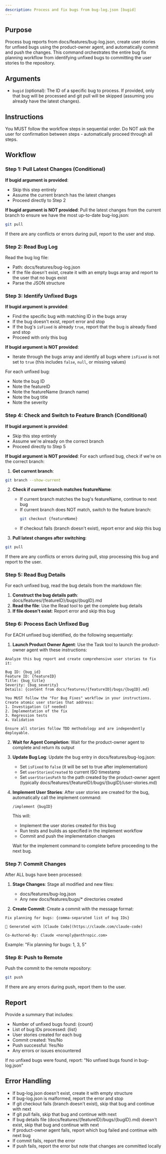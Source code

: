 ```yaml
---
description: Process and fix bugs from bug-log.json [bugid]
---
```


## Purpose

Process bug reports from docs/features/bug-log.json, create user stories for unfixed bugs using the product-owner agent, and automatically commit and push the changes. This command orchestrates the entire bug fix planning workflow from identifying unfixed bugs to committing the user stories to the repository.

## Arguments

- `bugid` (optional): The ID of a specific bug to process. If provided, only that bug will be processed and git pull will be skipped (assuming you already have the latest changes).

## Instructions

You MUST follow the workflow steps in sequential order. Do NOT ask the user for confirmation between steps - automatically proceed through all steps.

## Workflow

### Step 1: Pull Latest Changes (Conditional)

**If bugid argument is provided**:
- Skip this step entirely
- Assume the current branch has the latest changes
- Proceed directly to Step 2

**If bugid argument is NOT provided**:
Pull the latest changes from the current branch to ensure we have the most up-to-date bug-log.json:

```bash
git pull
```

If there are any conflicts or errors during pull, report to the user and stop.

### Step 2: Read Bug Log

Read the bug log file:
- Path: docs/features/bug-log.json
- If the file doesn't exist, create it with an empty bugs array and report to the user that no bugs exist
- Parse the JSON structure

### Step 3: Identify Unfixed Bugs

**If bugid argument is provided**:
- Find the specific bug with matching ID in the bugs array
- If the bug doesn't exist, report error and stop
- If the bug's `isFixed` is already `true`, report that the bug is already fixed and stop
- Proceed with only this bug

**If bugid argument is NOT provided**:
- Iterate through the bugs array and identify all bugs where `isFixed` is not set to `true` (this includes `false`, `null`, or missing values)

For each unfixed bug:
- Note the bug ID
- Note the featureID
- Note the featureName (branch name)
- Note the bug title
- Note the severity

### Step 4: Check and Switch to Feature Branch (Conditional)

**If bugid argument is provided**:
- Skip this step entirely
- Assume we're already on the correct branch
- Proceed directly to Step 5

**If bugid argument is NOT provided**:
For each unfixed bug, check if we're on the correct branch:

1. **Get current branch**:
```bash
git branch --show-current
```

2. **Check if current branch matches featureName**:
   - If current branch matches the bug's featureName, continue to next bug
   - If current branch does NOT match, switch to the feature branch:
     ```bash
     git checkout {featureName}
     ```
   - If checkout fails (branch doesn't exist), report error and skip this bug

3. **Pull latest changes after switching**:
```bash
git pull
```

If there are any conflicts or errors during pull, stop processing this bug and report to the user.

### Step 5: Read Bug Details

For each unfixed bug, read the bug details from the markdown file:

1. **Construct the bug details path**: docs/features/{featureID}/bugs/{bugID}.md
2. **Read the file**: Use the Read tool to get the complete bug details
3. **If file doesn't exist**: Report error and skip this bug

### Step 6: Process Each Unfixed Bug

For EACH unfixed bug identified, do the following sequentially:

1. **Launch Product Owner Agent**: Use the Task tool to launch the product-owner agent with these instructions:

```
Analyze this bug report and create comprehensive user stories to fix it:

Bug ID: {bug_id}
Feature ID: {featureID}
Title: {bug_title}
Severity: {bug_severity}
Details: {content from docs/features/{featureID}/bugs/{bugID}.md}

You MUST follow the "For Bug Fixes" workflow in your instructions. Create atomic user stories that address:
1. Investigation (if needed)
2. Implementation of the fix
3. Regression tests
4. Validation

Ensure all stories follow TDD methodology and are independently deployable.
```

2. **Wait for Agent Completion**: Wait for the product-owner agent to complete and return its output

3. **Update Bug Log**: Update the bug entry in docs/features/bug-log.json:
   - Set `isFixed` to `false` (it will be set to true after implementation)
   - Set `userStoriesCreated` to current ISO timestamp
   - Set `userStoriesPath` to the path created by the product-owner agent (typically docs/features/{featureID}/bugs/{bugID}/user-stories.md)

4. **Implement User Stories**: After user stories are created for the bug, automatically call the implement command:
   ```
   /implement {bugID}
   ```

   This will:
   - Implement the user stories created for this bug
   - Run tests and builds as specified in the implement workflow
   - Commit and push the implementation changes

   Wait for the implement command to complete before proceeding to the next bug.

### Step 7: Commit Changes

After ALL bugs have been processed:

1. **Stage Changes**: Stage all modified and new files:
   - docs/features/bug-log.json
   - Any new docs/features/bugs/* directories created

2. **Create Commit**: Create a commit with the message format:
```
Fix planning for bugs: {comma-separated list of bug IDs}

🤖 Generated with [Claude Code](https://claude.com/claude-code)

Co-Authored-By: Claude <noreply@anthropic.com>
```

Example: "Fix planning for bugs: 1, 3, 5"

### Step 8: Push to Remote

Push the commit to the remote repository:

```bash
git push
```

If there are any errors during push, report them to the user.

## Report

Provide a summary that includes:
- Number of unfixed bugs found: {count}
- List of bug IDs processed: {list}
- User stories created for each bug
- Commit created: Yes/No
- Push successful: Yes/No
- Any errors or issues encountered

If no unfixed bugs were found, report: "No unfixed bugs found in bug-log.json"

## Error Handling

- If bug-log.json doesn't exist, create it with empty structure
- If bug-log.json is malformed, report the error and stop
- If git checkout fails (branch doesn't exist), skip that bug and continue with next
- If git pull fails, skip that bug and continue with next
- If bug details file (docs/features/{featureID}/bugs/{bugID}.md) doesn't exist, skip that bug and continue with next
- If product-owner agent fails, report which bug failed and continue with next bug
- If commit fails, report the error
- If push fails, report the error but note that changes are committed locally
